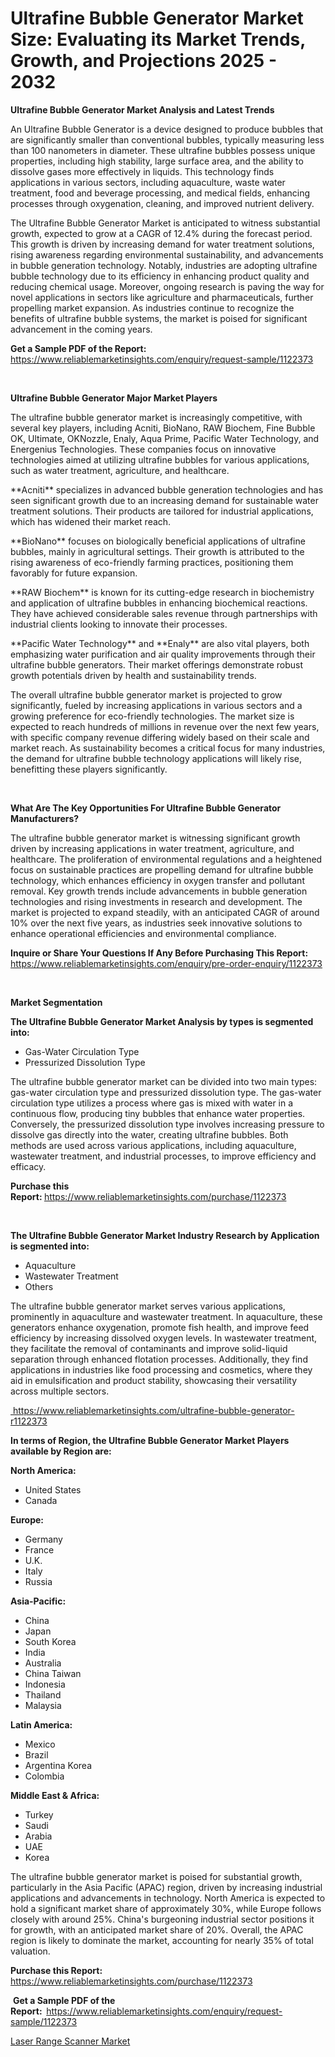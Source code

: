 <p><h1>Ultrafine Bubble Generator Market Size: Evaluating its Market Trends, Growth, and Projections 2025 - 2032</h1></p><p><strong>Ultrafine Bubble Generator Market Analysis and Latest Trends</strong></p>
<p><p>An Ultrafine Bubble Generator is a device designed to produce bubbles that are significantly smaller than conventional bubbles, typically measuring less than 100 nanometers in diameter. These ultrafine bubbles possess unique properties, including high stability, large surface area, and the ability to dissolve gases more effectively in liquids. This technology finds applications in various sectors, including aquaculture, waste water treatment, food and beverage processing, and medical fields, enhancing processes through oxygenation, cleaning, and improved nutrient delivery.</p><p>The Ultrafine Bubble Generator Market is anticipated to witness substantial growth, expected to grow at a CAGR of 12.4% during the forecast period. This growth is driven by increasing demand for water treatment solutions, rising awareness regarding environmental sustainability, and advancements in bubble generation technology. Notably, industries are adopting ultrafine bubble technology due to its efficiency in enhancing product quality and reducing chemical usage. Moreover, ongoing research is paving the way for novel applications in sectors like agriculture and pharmaceuticals, further propelling market expansion. As industries continue to recognize the benefits of ultrafine bubble systems, the market is poised for significant advancement in the coming years.</p></p>
<p><strong>Get a Sample PDF of the Report:&nbsp;</strong> <a href="https://www.reliablemarketinsights.com/enquiry/request-sample/1122373?utm_campaign=2116&utm_medium=2&utm_source=Github&utm_content=ia&utm_term=22022025&utm_id=ultrafine-bubble-generator">https://www.reliablemarketinsights.com/enquiry/request-sample/1122373</a></p>
<p>&nbsp;</p>
<p><strong>Ultrafine Bubble Generator Major Market Players</strong></p>
<p><p>The ultrafine bubble generator market is increasingly competitive, with several key players, including Acniti, BioNano, RAW Biochem, Fine Bubble OK, Ultimate, OKNozzle, Enaly, Aqua Prime, Pacific Water Technology, and Energenius Technologies. These companies focus on innovative technologies aimed at utilizing ultrafine bubbles for various applications, such as water treatment, agriculture, and healthcare.</p><p>**Acniti** specializes in advanced bubble generation technologies and has seen significant growth due to an increasing demand for sustainable water treatment solutions. Their products are tailored for industrial applications, which has widened their market reach.</p><p>**BioNano** focuses on biologically beneficial applications of ultrafine bubbles, mainly in agricultural settings. Their growth is attributed to the rising awareness of eco-friendly farming practices, positioning them favorably for future expansion.</p><p>**RAW Biochem** is known for its cutting-edge research in biochemistry and application of ultrafine bubbles in enhancing biochemical reactions. They have achieved considerable sales revenue through partnerships with industrial clients looking to innovate their processes.</p><p>**Pacific Water Technology** and **Enaly** are also vital players, both emphasizing water purification and air quality improvements through their ultrafine bubble generators. Their market offerings demonstrate robust growth potentials driven by health and sustainability trends.</p><p>The overall ultrafine bubble generator market is projected to grow significantly, fueled by increasing applications in various sectors and a growing preference for eco-friendly technologies. The market size is expected to reach hundreds of millions in revenue over the next few years, with specific company revenue differing widely based on their scale and market reach. As sustainability becomes a critical focus for many industries, the demand for ultrafine bubble technology applications will likely rise, benefitting these players significantly.</p></p>
<p>&nbsp;</p>
<p><strong>What Are The Key Opportunities For Ultrafine Bubble Generator Manufacturers?</strong></p>
<p><p>The ultrafine bubble generator market is witnessing significant growth driven by increasing applications in water treatment, agriculture, and healthcare. The proliferation of environmental regulations and a heightened focus on sustainable practices are propelling demand for ultrafine bubble technology, which enhances efficiency in oxygen transfer and pollutant removal. Key growth trends include advancements in bubble generation technologies and rising investments in research and development. The market is projected to expand steadily, with an anticipated CAGR of around 10% over the next five years, as industries seek innovative solutions to enhance operational efficiencies and environmental compliance.</p></p>
<p><strong>Inquire or Share Your Questions If Any Before Purchasing This Report:</strong> <a href="https://www.reliablemarketinsights.com/enquiry/pre-order-enquiry/1122373?utm_campaign=2116&utm_medium=2&utm_source=Github&utm_content=ia&utm_term=22022025&utm_id=ultrafine-bubble-generator">https://www.reliablemarketinsights.com/enquiry/pre-order-enquiry/1122373</a></p>
<p>&nbsp;</p>
<p><strong>Market Segmentation</strong></p>
<p><strong>The Ultrafine Bubble Generator Market Analysis by types is segmented into:</strong></p>
<p><ul><li>Gas-Water Circulation Type</li><li>Pressurized Dissolution Type</li></ul></p>
<p><p>The ultrafine bubble generator market can be divided into two main types: gas-water circulation type and pressurized dissolution type. The gas-water circulation type utilizes a process where gas is mixed with water in a continuous flow, producing tiny bubbles that enhance water properties. Conversely, the pressurized dissolution type involves increasing pressure to dissolve gas directly into the water, creating ultrafine bubbles. Both methods are used across various applications, including aquaculture, wastewater treatment, and industrial processes, to improve efficiency and efficacy.</p></p>
<p><strong>Purchase this Report:&nbsp;</strong><a href="https://www.reliablemarketinsights.com/purchase/1122373?utm_campaign=2116&utm_medium=2&utm_source=Github&utm_content=ia&utm_term=22022025&utm_id=ultrafine-bubble-generator">https://www.reliablemarketinsights.com/purchase/1122373</a></p>
<p>&nbsp;</p>
<p><strong>The Ultrafine Bubble Generator Market Industry Research by Application is segmented into:</strong></p>
<p><ul><li>Aquaculture</li><li>Wastewater Treatment</li><li>Others</li></ul></p>
<p><p>The ultrafine bubble generator market serves various applications, prominently in aquaculture and wastewater treatment. In aquaculture, these generators enhance oxygenation, promote fish health, and improve feed efficiency by increasing dissolved oxygen levels. In wastewater treatment, they facilitate the removal of contaminants and improve solid-liquid separation through enhanced flotation processes. Additionally, they find applications in industries like food processing and cosmetics, where they aid in emulsification and product stability, showcasing their versatility across multiple sectors.</p></p>
<p><a href="https://www.reliablemarketinsights.com/ultrafine-bubble-generator-r1122373?utm_campaign=2116&utm_medium=2&utm_source=Github&utm_content=ia&utm_term=22022025&utm_id=ultrafine-bubble-generator">&nbsp;https://www.reliablemarketinsights.com/ultrafine-bubble-generator-r1122373</a></p>
<p><strong>In terms of Region, the Ultrafine Bubble Generator Market Players available by Region are:</strong></p>
<p>
    <p> <strong> North America: </strong>
        <ul>
            <li>United States</li>
            <li>Canada</li>
        </ul>
        </p> 
    <p> <strong> Europe: </strong>
        <ul>
            <li>Germany</li>
            <li>France</li>
            <li>U.K.</li>
            <li>Italy</li>
            <li>Russia</li>
        </ul>
        </p> 
    <p> <strong> Asia-Pacific: </strong>
        <ul>
            <li>China</li>
            <li>Japan</li>
            <li>South Korea</li>
            <li>India</li>
            <li>Australia</li>
            <li>China Taiwan</li>
            <li>Indonesia</li>
            <li>Thailand</li>
            <li>Malaysia</li>
        </ul>
        </p> 
    <p> <strong> Latin America: </strong>
        <ul>
            <li>Mexico</li>
            <li>Brazil</li>
            <li>Argentina Korea</li>
            <li>Colombia</li>
        </ul>
        </p> 
    <p> <strong> Middle East & Africa: </strong>
        <ul>
            <li>Turkey</li>
            <li>Saudi</li>
            <li>Arabia</li>
            <li>UAE</li>
            <li>Korea</li>
        </ul>
    </p>
    </p>
<p><p>The ultrafine bubble generator market is poised for substantial growth, particularly in the Asia Pacific (APAC) region, driven by increasing industrial applications and advancements in technology. North America is expected to hold a significant market share of approximately 30%, while Europe follows closely with around 25%. China's burgeoning industrial sector positions it for growth, with an anticipated market share of 20%. Overall, the APAC region is likely to dominate the market, accounting for nearly 35% of total valuation.</p></p>
<p><strong>Purchase this Report: </strong><a href="https://www.reliablemarketinsights.com/purchase/1122373?utm_campaign=2116&utm_medium=2&utm_source=Github&utm_content=ia&utm_term=22022025&utm_id=ultrafine-bubble-generator">https://www.reliablemarketinsights.com/purchase/1122373</a></p>
<p>&nbsp;<strong>Get a Sample PDF of the Report:&nbsp;&nbsp;</strong><a href="https://www.reliablemarketinsights.com/enquiry/request-sample/1122373?utm_campaign=2116&utm_medium=2&utm_source=Github&utm_content=ia&utm_term=22022025&utm_id=ultrafine-bubble-generator">https://www.reliablemarketinsights.com/enquiry/request-sample/1122373</a></p>
<p><strong></strong></p>
<p><p><a href="https://github.com/luckyshygirl/Market-Research-Report-List-7/blob/main/laser-range-scanner-market.md?utm_campaign=2116&utm_medium=2&utm_source=Github&utm_content=ia&utm_term=22022025&utm_id=ultrafine-bubble-generator">Laser Range Scanner Market</a></p></p>